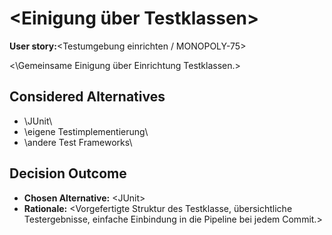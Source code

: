 # \<Einigung über Testklassen\>

**User story:**\<Testumgebung einrichten / MONOPOLY-75\>

<\Gemeinsame Einigung über Einrichtung Testklassen.\>

## Considered Alternatives

* \JUnit\
* \eigene Testimplementierung\
* \andere Test Frameworks\

## Decision Outcome

* **Chosen Alternative:** \<JUnit\>
* **Rationale:** \<Vorgefertigte Struktur des Testklasse, übersichtliche Testergebnisse, einfache Einbindung in die Pipeline bei jedem Commit.\>
